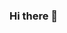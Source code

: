 ### Hi there 👋

<!--
**kumarisk/kumarisk** is a ✨ _special_ ✨ repository because its `README.md` (this file) appears on your GitHub profile.

Here are some ideas to get you started:
I am working as a Software tester. I am uploading pratice demos of Selenium.

- 🔭 I’m currently working on ... Zee Entertainment Enterprises Limited (ZEEL)
- 🌱 I’m currently learning ... AWS & Devops
- 👯 I’m looking to collaborate on ... Automation Software Testing & Manual Software Testing
- 🤔 I’m looking for help with ... AWS & Devops
- 💬 Ask me about ... Anything(Technologies & Software)
- 📫 How to reach me: ... Website(http://mytechtimes.cf)
- 😄 Pronouns: ... He
- ⚡ Fun fact: ... 
-->
